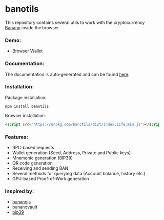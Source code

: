 # banotils

This repository contains several utils to work with the cryptocurrency [Banano](https://banano.cc/) inside the browser.

### Demo:
 - [Browser Wallet](https://maierfelix.github.io/banotils/example/index.html)

### Documentation:
The documentation is auto-generated and can be found [here](https://maierfelix.github.io/banotils/docs).

### Installation:
Package installation:
````
npm install banotils
````
Browser installation:
````html
<script src="https://unpkg.com/banotils/dist/index.iife.min.js"></script>
````

### Features:
 - RPC-based requests
 - Wallet generation (Seed, Address, Private and Public keys)
 - Mnemonic generation (BIP39)
 - QR code generation
 - Receiving and sending BAN
 - Several methods for querying data (Account balance, history etc.)
 - GPU-based Proof-of-Work generation

### Inspired by:
 - [bananojs](https://github.com/BananoCoin/bananojs)
 - [bananovault](https://github.com/BananoCoin/bananovault)
 - [bip39](https://github.com/bitcoinjs/bip39)
